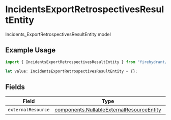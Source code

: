 # IncidentsExportRetrospectivesResultEntity

Incidents_ExportRetrospectivesResultEntity model

## Example Usage

```typescript
import { IncidentsExportRetrospectivesResultEntity } from "firehydrant/models/components";

let value: IncidentsExportRetrospectivesResultEntity = {};
```

## Fields

| Field                                                                                                  | Type                                                                                                   | Required                                                                                               | Description                                                                                            |
| ------------------------------------------------------------------------------------------------------ | ------------------------------------------------------------------------------------------------------ | ------------------------------------------------------------------------------------------------------ | ------------------------------------------------------------------------------------------------------ |
| `externalResource`                                                                                     | [components.NullableExternalResourceEntity](../../models/components/nullableexternalresourceentity.md) | :heavy_minus_sign:                                                                                     | N/A                                                                                                    |